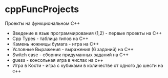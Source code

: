 # cppFuncProjects
Проекты на функциональном С++
- Введение в язык программирования (1,2) - первые проекты на C++
- Cpp Types - таблица типов на C++
- Камень ножницы бумага - игра на C++
- Условные Выражения - выражения (6 заданий) на С++
- Switch case - сборник придуманных заданий на С++
- guess - консольная игра в числах на с++
- Игра в Кости - игра с кубиками в количестве от одного до шести на с++ 
